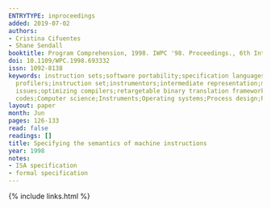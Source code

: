 ```yaml
---
ENTRYTYPE: inproceedings
added: 2019-07-02
authors:
- Cristina Cifuentes
- Shane Sendall
booktitle: Program Comprehension, 1998. IWPC '98. Proceedings., 6th International Workshop on
doi: 10.1109/WPC.1998.693332
issn: 1092-8138
keywords: instruction sets;software portability;specification languages;systems re-engineering;Instruction Set Processor descriptions;binary debuggers;binary
  profilers;instruction set;instrumentors;intermediate representation;machine instructions semantics;machine-code manipulation tools;machine-independent
  issues;optimizing compilers;retargetable binary translation framework;retargetable binary translator;semantic specification language;Australia Council;Binary
  codes;Computer science;Instruments;Operating systems;Process design;Programming profession;Read only memory;Runtime;Specification languages
layout: paper
month: Jun
pages: 126-133
read: false
readings: []
title: Specifying the semantics of machine instructions
year: 1998
notes:
- ISA specification
- formal specification
---
```

{% include links.html %}
